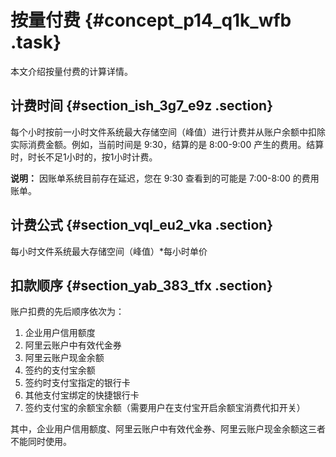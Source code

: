 # 按量付费 {#concept_p14_q1k_wfb .task}

本文介绍按量付费的计算详情。

## 计费时间 {#section_ish_3g7_e9z .section}

每个小时按前一小时文件系统最大存储空间（峰值）进行计费并从账户余额中扣除实际消费金额。例如，当前时间是 9:30，结算的是 8:00-9:00 产生的费用。结算时，时长不足1小时的，按1小时计费。

**说明：** 因账单系统目前存在延迟，您在 9:30 查看到的可能是 7:00-8:00 的费用账单。

## 计费公式 {#section_vql_eu2_vka .section}

每小时文件系统最大存储空间（峰值）\*每小时单价

## 扣款顺序 {#section_yab_383_tfx .section}

账户扣费的先后顺序依次为：

1.  企业用户信用额度
2.  阿里云账户中有效代金券
3.  阿里云账户现金余额
4.  签约的支付宝余额
5.  签约时支付宝指定的银行卡
6.  其他支付宝绑定的快捷银行卡
7.  签约支付宝的余额宝余额（需要用户在支付宝开启余额宝消费代扣开关）

其中，企业用户信用额度、阿里云账户中有效代金券、阿里云账户现金余额这三者不能同时使用。

